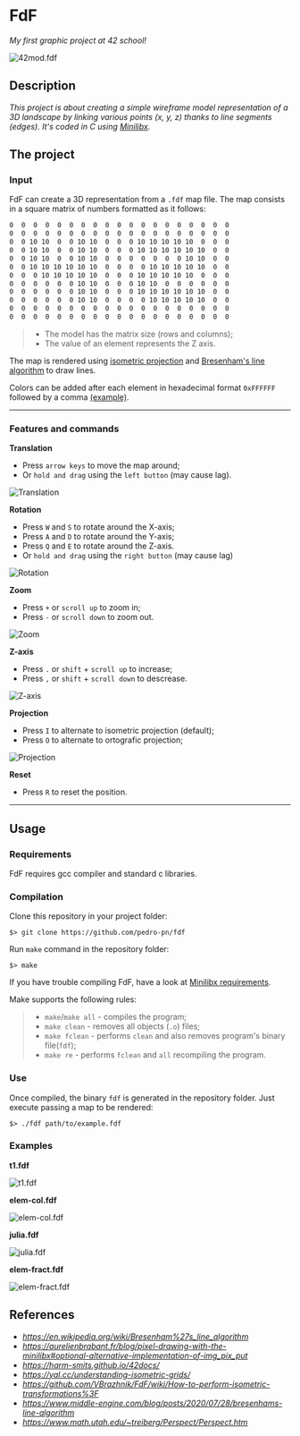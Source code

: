 
# FdF

_My first graphic project at 42 school!_



![42mod.fdf](./examples/42mod.png)

## Description

_This project is about creating a simple wireframe model representation of a 3D
landscape by linking various points (x, y, z) thanks to line segments (edges).
It's coded in C using [Minilibx](https://github.com/42Paris/minilibx-linux)._


## The project

### Input

FdF can create a 3D representation from a `.fdf` map file. The map consists in a square matrix of numbers formatted as it follows:

```txt
0  0  0  0  0  0  0  0  0  0  0  0  0  0  0  0  0  0  0
0  0  0  0  0  0  0  0  0  0  0  0  0  0  0  0  0  0  0
0  0 10 10  0  0 10 10  0  0  0 10 10 10 10 10  0  0  0
0  0 10 10  0  0 10 10  0  0  0 10 10 10 10 10 10  0  0
0  0 10 10  0  0 10 10  0  0  0  0  0  0  0 10 10  0  0
0  0 10 10 10 10 10 10  0  0  0  0 10 10 10 10 10  0  0
0  0  0 10 10 10 10 10  0  0  0 10 10 10 10 10  0  0  0
0  0  0  0  0  0 10 10  0  0  0 10 10  0  0  0  0  0  0
0  0  0  0  0  0 10 10  0  0  0 10 10 10 10 10 10  0  0
0  0  0  0  0  0 10 10  0  0  0  0 10 10 10 10 10  0  0
0  0  0  0  0  0  0  0  0  0  0  0  0  0  0  0  0  0  0
0  0  0  0  0  0  0  0  0  0  0  0  0  0  0  0  0  0  0
```
> - The model has the matrix size (rows and columns);
> - The value of an element represents the Z axis.

The map is rendered using [isometric projection](https://en.wikipedia.org/wiki/Isometric_projection) and [Bresenham's line algorithm](https://en.wikipedia.org/wiki/Bresenham%27s_line_algorithm) to draw lines.

Colors can be added after each element in hexadecimal format `0xFFFFFF` followed by a comma [(example)](./maps/42mod.fdf).

---

### Features and commands

**Translation** 
- Press `arrow keys` to move the map around;
- Or `hold and drag` using the `left button` (may cause lag).

![Translation](./examples/FdF%20-%20translation.gif)

**Rotation**

- Press `W` and `S` to rotate around the X-axis;
- Press `A`  and `D` to rotate around the Y-axis;
- Press `Q` and `E` to rotate around the Z-axis.
- Or `hold and drag` using the `right button` (may cause lag)

![Rotation](./examples/FdF%20-%20rotation.gif)

**Zoom**

- Press `+` or `scroll up` to zoom in;
- Press `-` or `scroll down` to zoom out.

![Zoom](./examples/FdF%20-%20Zoom.gif)

**Z-axis**

- Press `.` or `shift` + `scroll up` to increase;
- Press `,` or `shift` + `scroll down` to descrease.

![Z-axis](./examples/FdF%20-%20Z-axis.gif)

**Projection**

- Press `I` to alternate to isometric projection (default);
- Press `O` to alternate to ortografic projection;

![Projection](./examples/FdF%20-%20Projection.gif)

**Reset**

- Press `R` to reset the position.
---

## Usage

### Requirements

FdF requires gcc compiler and standard c libraries.

### Compilation

Clone this repository in your project folder:

	$> git clone https://github.com/pedro-pn/fdf

Run `make` command in the repository folder:

	$> make

If you have trouble compiling FdF, have a look at [Minilibx requirements](https://github.com/42Paris/minilibx-linux).

Make supports the following rules:

> - `make`/`make all` - compiles the program;
> - `make clean` - removes all objects (`.o`) files;
> - `make fclean` - performs `clean` and also removes program's binary file(`fdf`);
> - `make re` - performs `fclean` and `all` recompiling the program.

### Use

Once compiled, the binary `fdf` is generated in the repository folder. Just execute passing a map to be rendered:

	$> ./fdf path/to/example.fdf

### Examples

**t1.fdf**

![t1.fdf](./examples/t1.png)

**elem-col.fdf**

![elem-col.fdf](./examples/elem-col.png)

**julia.fdf**

![julia.fdf](./examples/julia.png)

**elem-fract.fdf**

![elem-fract.fdf](./examples/elem-fract.png)

## References

- _https://en.wikipedia.org/wiki/Bresenham%27s_line_algorithm_
- _https://aurelienbrabant.fr/blog/pixel-drawing-with-the-minilibx#optional-alternative-implementation-of-img_pix_put_
- _https://harm-smits.github.io/42docs/_
- _https://yal.cc/understanding-isometric-grids/_
- _https://github.com/VBrazhnik/FdF/wiki/How-to-perform-isometric-transformations%3F_
- _https://www.middle-engine.com/blog/posts/2020/07/28/bresenhams-line-algorithm_
- _https://www.math.utah.edu/~treiberg/Perspect/Perspect.htm_
